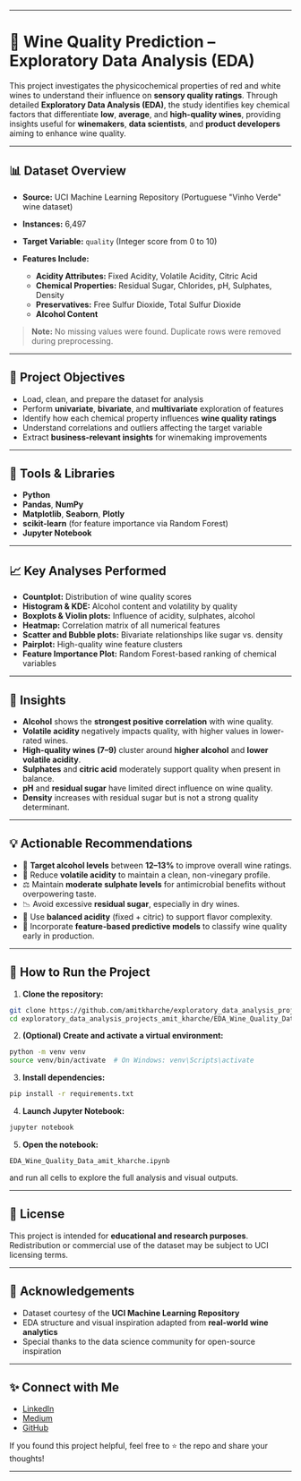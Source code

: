 
---

# 🍷 Wine Quality Prediction – Exploratory Data Analysis (EDA)

This project investigates the physicochemical properties of red and white wines to understand their influence on **sensory quality ratings**. Through detailed **Exploratory Data Analysis (EDA)**, the study identifies key chemical factors that differentiate **low**, **average**, and **high-quality wines**, providing insights useful for **winemakers**, **data scientists**, and **product developers** aiming to enhance wine quality.

---

## 📊 Dataset Overview

* **Source:** UCI Machine Learning Repository (Portuguese "Vinho Verde" wine dataset)

* **Instances:** 6,497

* **Target Variable:** `quality` (Integer score from 0 to 10)

* **Features Include:**

  * **Acidity Attributes:** Fixed Acidity, Volatile Acidity, Citric Acid
  * **Chemical Properties:** Residual Sugar, Chlorides, pH, Sulphates, Density
  * **Preservatives:** Free Sulfur Dioxide, Total Sulfur Dioxide
  * **Alcohol Content**

> **Note:** No missing values were found. Duplicate rows were removed during preprocessing.

---

## 📌 Project Objectives

* Load, clean, and prepare the dataset for analysis
* Perform **univariate**, **bivariate**, and **multivariate** exploration of features
* Identify how each chemical property influences **wine quality ratings**
* Understand correlations and outliers affecting the target variable
* Extract **business-relevant insights** for winemaking improvements

---

## 🔧 Tools & Libraries

* **Python**
* **Pandas**, **NumPy**
* **Matplotlib**, **Seaborn**, **Plotly**
* **scikit-learn** (for feature importance via Random Forest)
* **Jupyter Notebook**

---

## 📈 Key Analyses Performed

* **Countplot:** Distribution of wine quality scores
* **Histogram & KDE:** Alcohol content and volatility by quality
* **Boxplots & Violin plots:** Influence of acidity, sulphates, alcohol
* **Heatmap:** Correlation matrix of all numerical features
* **Scatter and Bubble plots:** Bivariate relationships like sugar vs. density
* **Pairplot:** High-quality wine feature clusters
* **Feature Importance Plot:** Random Forest-based ranking of chemical variables

---

## 📌 Insights

* **Alcohol** shows the **strongest positive correlation** with wine quality.
* **Volatile acidity** negatively impacts quality, with higher values in lower-rated wines.
* **High-quality wines (7–9)** cluster around **higher alcohol** and **lower volatile acidity**.
* **Sulphates** and **citric acid** moderately support quality when present in balance.
* **pH** and **residual sugar** have limited direct influence on wine quality.
* **Density** increases with residual sugar but is not a strong quality determinant.

---

## 💡 Actionable Recommendations

* 🍷 **Target alcohol levels** between **12–13%** to improve overall wine ratings.
* 🚫 Reduce **volatile acidity** to maintain a clean, non-vinegary profile.
* ⚖️ Maintain **moderate sulphate levels** for antimicrobial benefits without overpowering taste.
* 📉 Avoid excessive **residual sugar**, especially in dry wines.
* 🧪 Use **balanced acidity** (fixed + citric) to support flavor complexity.
* 🤖 Incorporate **feature-based predictive models** to classify wine quality early in production.

---

## 🧪 How to Run the Project

1. **Clone the repository:**

```bash
git clone https://github.com/amitkharche/exploratory_data_analysis_projects_amit_kharche.git
cd exploratory_data_analysis_projects_amit_kharche/EDA_Wine_Quality_Data_amit_kharche
```

2. **(Optional) Create and activate a virtual environment:**

```bash
python -m venv venv
source venv/bin/activate  # On Windows: venv\Scripts\activate
```

3. **Install dependencies:**

```bash
pip install -r requirements.txt
```

4. **Launch Jupyter Notebook:**

```bash
jupyter notebook
```

5. **Open the notebook:**

```
EDA_Wine_Quality_Data_amit_kharche.ipynb
```

and run all cells to explore the full analysis and visual outputs.

---

## 📜 License

This project is intended for **educational and research purposes**. Redistribution or commercial use of the dataset may be subject to UCI licensing terms.

---

## 🤝 Acknowledgements

* Dataset courtesy of the **UCI Machine Learning Repository**
* EDA structure and visual inspiration adapted from **real-world wine analytics**
* Special thanks to the data science community for open-source inspiration

---

## ✨ Connect with Me

* [LinkedIn](https://www.linkedin.com/in/amit-kharche)
* [Medium](https://medium.com/@amitkharche14)
* [GitHub](https://github.com/amitkharche)

If you found this project helpful, feel free to ⭐ the repo and share your thoughts!

---
